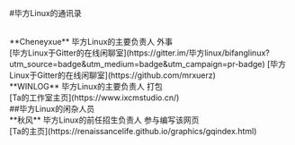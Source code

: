 #毕方Linux的通讯录

<br>
**Cheneyxue** 毕方Linux的主要负责人 外事 
<br>
[毕方Linux于Gitter的在线闲聊室](https://gitter.im/毕方linux/bifanglinux?utm_source=badge&utm_medium=badge&utm_campaign=pr-badge)
[毕方Linux于Gitter的在线闲聊室](https://github.com/mrxuerz)

<br>
**WINLOG**    毕方Linux的主要负责人 打包 
<br>
[Ta的工作室主页](https://www.ixcmstudio.cn/)
<br>
##毕方Linux的闲杂人员
<br>
**秋风** 毕方Linux的前任招生负责人 参与编写该网页 
<br>
[Ta的主页](https://renaissancelife.github.io/graphics/gqindex.html)
